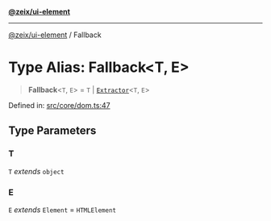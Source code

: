 [**@zeix/ui-element**](../README.md)

***

[@zeix/ui-element](../globals.md) / Fallback

# Type Alias: Fallback\<T, E\>

> **Fallback**\<`T`, `E`\> = `T` \| [`Extractor`](Extractor.md)\<`T`, `E`\>

Defined in: [src/core/dom.ts:47](https://github.com/zeixcom/ui-element/blob/0e9cacf03a8f95418720628d5174fbb006152743/src/core/dom.ts#L47)

## Type Parameters

### T

`T` *extends* `object`

### E

`E` *extends* `Element` = `HTMLElement`
